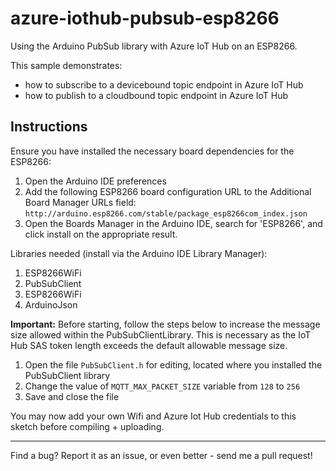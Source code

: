 # azure-iothub-pubsub-esp8266

Using the Arduino PubSub library with Azure IoT Hub on an ESP8266.

This sample demonstrates: 
+ how to subscribe to a devicebound topic endpoint in Azure IoT Hub
+ how to publish to a cloudbound topic endpoint in Azure IoT Hub

## Instructions

Ensure you have installed the necessary board dependencies for the ESP8266:

1. Open the Arduino IDE preferences
2. Add the following ESP8266 board configuration URL to the Additional Board Manager URLs field: `http://arduino.esp8266.com/stable/package_esp8266com_index.json`
3. Open the Boards Manager in the Arduino IDE, search for 'ESP8266', and click install on the appropriate result.

Libraries needed (install via the Arduino IDE Library Manager):

1. ESP8266WiFi
2. PubSubClient
3. ESP8266WiFi
4. ArduinoJson

**Important:** Before starting, follow the steps below to increase the message size allowed within the PubSubClientLibrary. This is necessary as the IoT Hub SAS token length exceeds the default allowable message size.

1. Open the file `PubSubClient.h` for editing, located where you installed the PubSubClient library
2. Change the value of `MQTT_MAX_PACKET_SIZE` variable from `128` to `256`
3. Save and close the file

You may now add your own Wifi and Azure Iot Hub credentials to this sketch before compiling + uploading.

---

Find a bug? Report it as an issue, or even better - send me a pull request!
